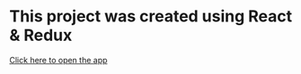 # This project was created using React & Redux

[Click here to open the app](https://koufogiannakiskon.github.io/recipe_search/)
